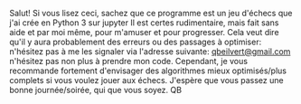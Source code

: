 Salut! Si vous lisez ceci, sachez que ce programme est un jeu d'échecs que j'ai crée en Python 3 sur jupyter
Il est certes rudimentaire, mais fait sans aide et par moi même, pour m'amuser et pour progresser.
Cela veut dire qu'il y aura probablement des erreurs ou des passages à optimiser:
n'hésitez pas à me les signaler via l'adresse suivante: qbeilvert@gmail.com  
n'hésitez pas non plus à prendre mon code. Cependant, je vous recommande fortement d'envisager des algorithmes mieux optimisés/plus complets
si vous voulez jouer aux échecs.
J'espère que vous passez une bonne journée/soirée, qui que vous soyez. QB

